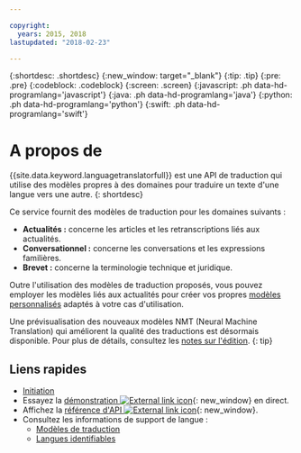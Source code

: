 ```yaml
---

copyright:
  years: 2015, 2018
lastupdated: "2018-02-23"

---
```


{:shortdesc: .shortdesc}
{:new_window: target="_blank"}
{:tip: .tip}
{:pre: .pre}
{:codeblock: .codeblock}
{:screen: .screen}
{:javascript: .ph data-hd-programlang='javascript'}
{:java: .ph data-hd-programlang='java'}
{:python: .ph data-hd-programlang='python'}
{:swift: .ph data-hd-programlang='swift'}

# A propos de

{{site.data.keyword.languagetranslatorfull}} est une API de traduction qui utilise des modèles propres à des domaines pour traduire un texte d'une langue vers une autre.
{: shortdesc}

Ce service fournit des modèles de traduction pour les domaines suivants :  
- **Actualités :** concerne les articles et les retranscriptions liés aux actualités. 
- **Conversationnel :** concerne les conversations et les expressions familières.
- **Brevet :** concerne la terminologie technique et juridique.

Outre l'utilisation des modèles de traduction proposés, vous pouvez employer les modèles liés aux actualités pour créer vos propres [modèles personnalisés](customizing.html) adaptés à votre cas d'utilisation. 

Une prévisualisation des nouveaux modèles NMT (Neural Machine Translation) qui améliorent la qualité des traductions est désormais disponible. Pour plus de détails, consultez les [notes sur l'édition](release-notes.html#12-january-2018).
{: tip}

## Liens rapides

- [Initiation](getting-started.html)
- Essayez la [démonstration ![External link icon](../../icons/launch-glyph.svg "External link icon")](https://language-translator-demo.ng.bluemix.net/){: new_window} en direct.
- Affichez la [référence d'API ![External link icon](../../icons/launch-glyph.svg "External link icon")](https://www.ibm.com/watson/developercloud/language-translator/api/v2/index.html){: new_window}.
- Consultez les informations de support de langue :
  - [Modèles de traduction](translation-models.html)
  - [Langues identifiables](identifiable-languages.html)

